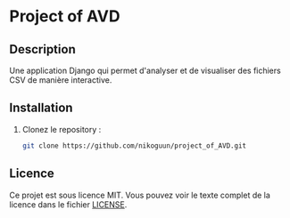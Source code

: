 # Project of AVD

## Description
Une application Django qui permet d'analyser et de visualiser des fichiers CSV de manière interactive.

## Installation

1. Clonez le repository :
   ```bash
   git clone https://github.com/nikoguun/project_of_AVD.git

## Licence
Ce projet est sous licence MIT. Vous pouvez voir le texte complet de la licence dans le fichier [LICENSE](./LICENSE).

